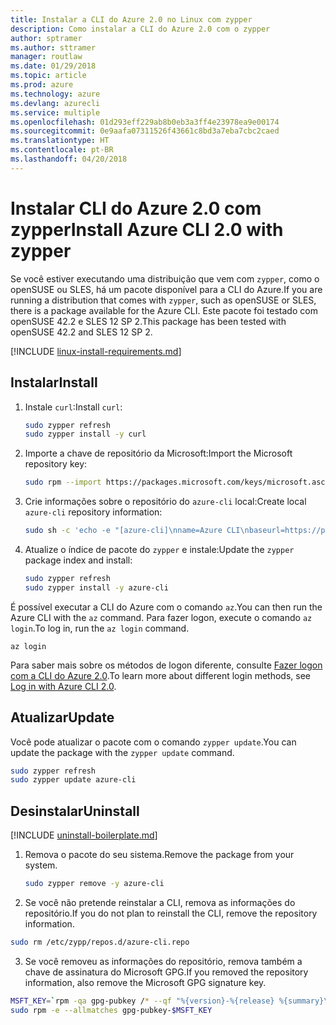 ```yaml
---
title: Instalar a CLI do Azure 2.0 no Linux com zypper
description: Como instalar a CLI do Azure 2.0 com o zypper
author: sptramer
ms.author: sttramer
manager: routlaw
ms.date: 01/29/2018
ms.topic: article
ms.prod: azure
ms.technology: azure
ms.devlang: azurecli
ms.service: multiple
ms.openlocfilehash: 01d293eff229ab8b0eb3a3ff4e23978ea9e00174
ms.sourcegitcommit: 0e9aafa07311526f43661c8bd3a7eba7cbc2caed
ms.translationtype: HT
ms.contentlocale: pt-BR
ms.lasthandoff: 04/20/2018
---
```

# <a name="install-azure-cli-20-with-zypper"></a><span data-ttu-id="fa9a6-103">Instalar CLI do Azure 2.0 com zypper</span><span class="sxs-lookup"><span data-stu-id="fa9a6-103">Install Azure CLI 2.0 with zypper</span></span>

<span data-ttu-id="fa9a6-104">Se você estiver executando uma distribuição que vem com `zypper`, como o openSUSE ou SLES, há um pacote disponível para a CLI do Azure.</span><span class="sxs-lookup"><span data-stu-id="fa9a6-104">If you are running a distribution that comes with `zypper`, such as openSUSE or SLES, there is a package available for the Azure CLI.</span></span> <span data-ttu-id="fa9a6-105">Este pacote foi testado com openSUSE 42.2 e SLES 12 SP 2.</span><span class="sxs-lookup"><span data-stu-id="fa9a6-105">This package has been tested with openSUSE 42.2 and SLES 12 SP 2.</span></span>

[!INCLUDE [linux-install-requirements.md](includes/linux-install-requirements.md)]

## <a name="install"></a><span data-ttu-id="fa9a6-106">Instalar</span><span class="sxs-lookup"><span data-stu-id="fa9a6-106">Install</span></span>

1. <span data-ttu-id="fa9a6-107">Instale `curl`:</span><span class="sxs-lookup"><span data-stu-id="fa9a6-107">Install `curl`:</span></span>

   ```bash
   sudo zypper refresh
   sudo zypper install -y curl
   ```

2. <span data-ttu-id="fa9a6-108">Importe a chave de repositório da Microsoft:</span><span class="sxs-lookup"><span data-stu-id="fa9a6-108">Import the Microsoft repository key:</span></span>

   ```bash
   sudo rpm --import https://packages.microsoft.com/keys/microsoft.asc
   ```

3. <span data-ttu-id="fa9a6-109">Crie informações sobre o repositório do `azure-cli` local:</span><span class="sxs-lookup"><span data-stu-id="fa9a6-109">Create local `azure-cli` repository information:</span></span>

   ```bash
   sudo sh -c 'echo -e "[azure-cli]\nname=Azure CLI\nbaseurl=https://packages.microsoft.com/yumrepos/azure-cli\nenabled=1\ntype=rpm-md\ngpgcheck=1\ngpgkey=https://packages.microsoft.com/keys/microsoft.asc" > /etc/zypp/repos.d/azure-cli.repo'
   ```

4. <span data-ttu-id="fa9a6-110">Atualize o índice de pacote do `zypper` e instale:</span><span class="sxs-lookup"><span data-stu-id="fa9a6-110">Update the `zypper` package index and install:</span></span>

   ```bash
   sudo zypper refresh
   sudo zypper install -y azure-cli
   ```

<span data-ttu-id="fa9a6-111">É possível executar a CLI do Azure com o comando `az`.</span><span class="sxs-lookup"><span data-stu-id="fa9a6-111">You can then run the Azure CLI with the `az` command.</span></span> <span data-ttu-id="fa9a6-112">Para fazer logon, execute o comando `az login`.</span><span class="sxs-lookup"><span data-stu-id="fa9a6-112">To log in, run the `az login` command.</span></span>

```azurecli
az login
```

<span data-ttu-id="fa9a6-113">Para saber mais sobre os métodos de logon diferente, consulte [Fazer logon com a CLI do Azure 2.0](authenticate-azure-cli.md).</span><span class="sxs-lookup"><span data-stu-id="fa9a6-113">To learn more about different login methods, see [Log in with Azure CLI 2.0](authenticate-azure-cli.md).</span></span>

## <a name="update"></a><span data-ttu-id="fa9a6-114">Atualizar</span><span class="sxs-lookup"><span data-stu-id="fa9a6-114">Update</span></span>

<span data-ttu-id="fa9a6-115">Você pode atualizar o pacote com o comando `zypper update`.</span><span class="sxs-lookup"><span data-stu-id="fa9a6-115">You can update the package with the `zypper update` command.</span></span>

```bash
sudo zypper refresh
sudo zypper update azure-cli
```

## <a name="uninstall"></a><span data-ttu-id="fa9a6-116">Desinstalar</span><span class="sxs-lookup"><span data-stu-id="fa9a6-116">Uninstall</span></span>

[!INCLUDE [uninstall-boilerplate.md](includes/uninstall-boilerplate.md)]

1. <span data-ttu-id="fa9a6-117">Remova o pacote do seu sistema.</span><span class="sxs-lookup"><span data-stu-id="fa9a6-117">Remove the package from your system.</span></span>

    ```bash
    sudo zypper remove -y azure-cli
    ```

2. <span data-ttu-id="fa9a6-118">Se você não pretende reinstalar a CLI, remova as informações do repositório.</span><span class="sxs-lookup"><span data-stu-id="fa9a6-118">If you do not plan to reinstall the CLI, remove the repository information.</span></span>

  ```bash
  sudo rm /etc/zypp/repos.d/azure-cli.repo
  ```

3. <span data-ttu-id="fa9a6-119">Se você removeu as informações do repositório, remova também a chave de assinatura do Microsoft GPG.</span><span class="sxs-lookup"><span data-stu-id="fa9a6-119">If you removed the repository information, also remove the Microsoft GPG signature key.</span></span>

  ```bash
  MSFT_KEY=`rpm -qa gpg-pubkey /* --qf "%{version}-%{release} %{summary}\n" | grep Microsoft | awk '{print $1}'`
  sudo rpm -e --allmatches gpg-pubkey-$MSFT_KEY
  ```

